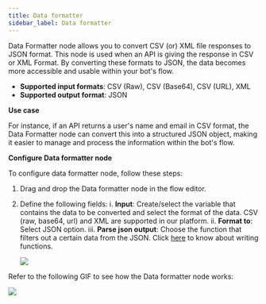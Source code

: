 ```yaml
---
title: Data formatter
sidebar_label: Data formatter
---
```


Data Formatter node allows you to convert CSV (or) XML file responses to JSON format. This node is used when an API is giving the response in CSV or XML Format. By converting these formats to JSON, the data becomes more accessible and usable within your bot's flow.

* **Supported input formats**: CSV (Raw), CSV (Base64), CSV (URL), XML
* **Supported output format**: JSON

**Use case**

For instance, if an API returns a user's name and email in CSV format, the Data Formatter node can convert this into a structured JSON object, making it easier to manage and process the information within the bot's flow.

**Configure Data formatter node**

To configure data formatter node, follow these steps:

1. Drag and drop the Data formatter node in the flow editor.

2. Define the following fields:
   i. **Input**: Create/select the variable that contains the data to be converted and select the format of the data. CSV (raw, base64, url) and XML are supported in our platform.
  ii. **Format to**: Select JSON option.
  iii. **Parse json output**: Choose the function that filters out a certain data from the JSON. Click [here](https://docs.yellow.ai/docs/platform_concepts/studio/build/code) to know about writing functions.

     ![](https://i.imgur.com/X20qA35.png)
     
Refer to the following GIF to see how the Data formatter node works:

   ![](https://imgur.com/pd9x7FJ.gif)
